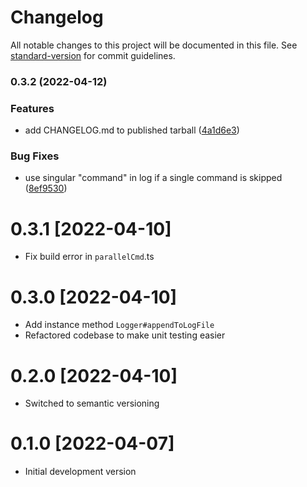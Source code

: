 # Changelog

All notable changes to this project will be documented in this file. See [standard-version](https://github.com/conventional-changelog/standard-version) for commit guidelines.

### 0.3.2 (2022-04-12)


### Features

* add CHANGELOG.md to published tarball ([4a1d6e3](https://git.savolainen.io/joni/parallel-cmd/commit/4a1d6e34d19a3162e26c8f150cfcce9303c5e6b0))


### Bug Fixes

* use singular "command" in log if a single command is skipped ([8ef9530](https://git.savolainen.io/joni/parallel-cmd/commit/8ef953040bfd10126c87544e1a39346317cc7854))

# 0.3.1 [2022-04-10]

- Fix build error in `parallelCmd`.ts

# 0.3.0 [2022-04-10]

- Add instance method `Logger#appendToLogFile`
- Refactored codebase to make unit testing easier

# 0.2.0 [2022-04-10]
- Switched to semantic versioning

# 0.1.0 [2022-04-07]
- Initial development version